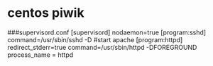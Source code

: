 centos piwik 
================

###supervisord.conf
  [supervisord]
  nodaemon=true
  [program:sshd]
  command=/usr/sbin/sshd -D
  #start apache
  [program:httpd]
  redirect_stderr=true
  command=/usr/sbin/httpd -DFOREGROUND
  process_name = httpd
